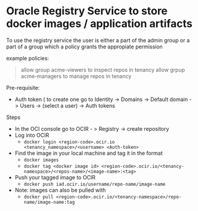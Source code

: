 # Oracle Registry Service to store docker images / application artifacts
To use the registry service the user is either a part of the admin group or a part of a group which a policy grants the
appropiate permission

example policies:
>allow group acme-viewers to inspect repos in tenancy
>allow grpup acme-managers to manage repos in tenancy


Pre-requisite:
- Auth token ( to create one go to Identity -> Domains -> Default domain -> Users -> (select a user) -> Auth tokens

Steps
- In the OCI console go to OCIR - > Registry -> create repository
- Log into OCIR
  - `docker login <region-code>.ocir.io <tenancy_namespace>/<username> <Auth-token>`
- Find the image in your local machine and tag it in the format
  - `docker images`
  - `docker tag <docker image id> <region-code>.ocir.io/<tenancy-namespace>/<repos-name>/<image-name>:<tag>`
- Push your tagged image to OCIR
  - `docker push iad.ocir.io/username/repo-name/image-name`
- Note: images can also be pulled with
  - `docker pull <region-code>.ocir.io/<tenancy-namespace>/repo-name/image-name:tag`
